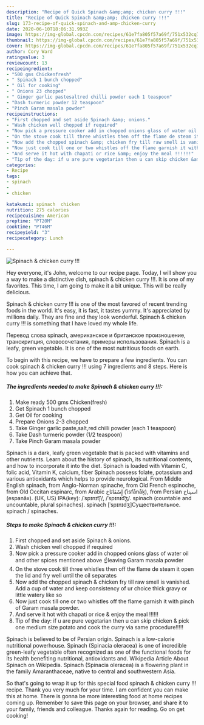```yaml
---
description: "Recipe of Quick Spinach &amp;amp; chicken curry !!!"
title: "Recipe of Quick Spinach &amp;amp; chicken curry !!!"
slug: 173-recipe-of-quick-spinach-and-amp-chicken-curry
date: 2020-06-10T18:06:31.993Z
image: https://img-global.cpcdn.com/recipes/61e7fa805f57a69f/751x532cq70/spinach-chicken-curry-recipe-main-photo.jpg
thumbnail: https://img-global.cpcdn.com/recipes/61e7fa805f57a69f/751x532cq70/spinach-chicken-curry-recipe-main-photo.jpg
cover: https://img-global.cpcdn.com/recipes/61e7fa805f57a69f/751x532cq70/spinach-chicken-curry-recipe-main-photo.jpg
author: Cory Ward
ratingvalue: 3
reviewcount: 13
recipeingredient:
- "500 gms Chickenfresh"
- " Spinach 1 bunch chopped"
- " Oil for cooking"
- " Onions 23 chopped"
- " Ginger garlic pastesaltred chilli powder each 1 teaspoon"
- "Dash turmeric powder 12 teaspoon"
- "Pinch Garam masala powder"
recipeinstructions:
- "First chopped and set aside Spinach &amp; onions."
- "Wash chicken well chopped if required"
- "Now pick a pressure cooker add in chopped onions glass of water oil and other spices mentioned above ☝️leaving Garam masala powder"
- "On the stove cook till three whistles then off the flame de steam it open the lid and fry well until the oil separates"
- "Now add the chopped spinach &amp; chicken fry till raw smell is vanished. Add a cup of water and keep consistency of ur choice thick gravy or little watery like so"
- "Now just cook till one or two whistles off the flame garnish it with pinch of Garam masala powder."
- "And serve it hot with chapati or rice &amp; enjoy the meal !!!!!!"
- "Tip of the day: if u are pure vegetarian then u can skip chicken &amp; pick one medium size potato and cook the curry via same procedure!!!!!"
categories:
- Recipe
tags:
- spinach
- 
- chicken

katakunci: spinach  chicken 
nutrition: 275 calories
recipecuisine: American
preptime: "PT20M"
cooktime: "PT46M"
recipeyield: "3"
recipecategory: Lunch

---
```



![Spinach &amp; chicken curry !!!](https://img-global.cpcdn.com/recipes/61e7fa805f57a69f/751x532cq70/spinach-chicken-curry-recipe-main-photo.jpg)

Hey everyone, it's John, welcome to our recipe page. Today, I will show you a way to make a distinctive dish, spinach &amp; chicken curry !!!. It is one of my favorites. This time, I am going to make it a bit unique. This will be really delicious.

Spinach &amp; chicken curry !!! is one of the most favored of recent trending foods in the world. It's easy, it is fast, it tastes yummy. It's appreciated by millions daily. They are fine and they look wonderful. Spinach &amp; chicken curry !!! is something that I have loved my whole life.

Перевод слова spinach, американское и британское произношение, транскрипция, словосочетания, примеры использования. Spinach is a leafy, green vegetable. It is one of the most nutritious foods on earth.


To begin with this recipe, we have to prepare a few ingredients. You can cook spinach &amp; chicken curry !!! using 7 ingredients and 8 steps. Here is how you can achieve that.

<!--inarticleads1-->

##### The ingredients needed to make Spinach &amp; chicken curry !!!:

1. Make ready 500 gms Chicken(fresh)
1. Get  Spinach 1 bunch chopped
1. Get  Oil for cooking
1. Prepare  Onions 2-3 chopped
1. Take  Ginger garlic paste,salt,red chilli powder (each 1 teaspoon)
1. Take Dash turmeric powder (1/2 teaspoon)
1. Take Pinch Garam masala powder


Spinach is a dark, leafy green vegetable that is packed with vitamins and other nutrients. Learn about the history of spinach, its nutritional contents, and how to incorporate it into the diet. Spinach is loaded with Vitamin C, folic acid, Vitamin K, calcium, fiber Spinach possess folate, potassium and various antioxidants which helps to provide neurological. From Middle English spinach, from Anglo-Norman spinache, from Old French espinoche, from Old Occitan espinarc, from Arabic إِسْفَانَاخ‎ (ʾisfānāḵ), from Persian اسپناخ‎ (espanâx). (UK, US) IPA(key): /ˈspɪnɪt͡ʃ/, /ˈspɪnɪd͡ʒ/. spinach (countable and uncountable, plural spinaches). spinach [ˈspɪnɪdʒ]Существительное. spinach / spinaches. 

<!--inarticleads2-->

##### Steps to make Spinach &amp; chicken curry !!!:

1. First chopped and set aside Spinach &amp; onions.
1. Wash chicken well chopped if required
1. Now pick a pressure cooker add in chopped onions glass of water oil and other spices mentioned above ☝️leaving Garam masala powder
1. On the stove cook till three whistles then off the flame de steam it open the lid and fry well until the oil separates
1. Now add the chopped spinach &amp; chicken fry till raw smell is vanished. Add a cup of water and keep consistency of ur choice thick gravy or little watery like so
1. Now just cook till one or two whistles off the flame garnish it with pinch of Garam masala powder.
1. And serve it hot with chapati or rice &amp; enjoy the meal !!!!!!
1. Tip of the day: if u are pure vegetarian then u can skip chicken &amp; pick one medium size potato and cook the curry via same procedure!!!!!


Spinach is believed to be of Persian origin. Spinach is a low-calorie nutritional powerhouse. Spinach (Spinacia oleracea) is one of incredible green-leafy vegetable often recognized as one of the functional foods for its health benefiting nutritional, antioxidants and. Wikipedia Article About Spinach on Wikipedia. Spinach (Spinacia oleracea) is a flowering plant in the family Amaranthaceae, native to central and southwestern Asia. 

So that's going to wrap it up for this special food spinach &amp; chicken curry !!! recipe. Thank you very much for your time. I am confident you can make this at home. There is gonna be more interesting food at home recipes coming up. Remember to save this page on your browser, and share it to your family, friends and colleague. Thanks again for reading. Go on get cooking!
